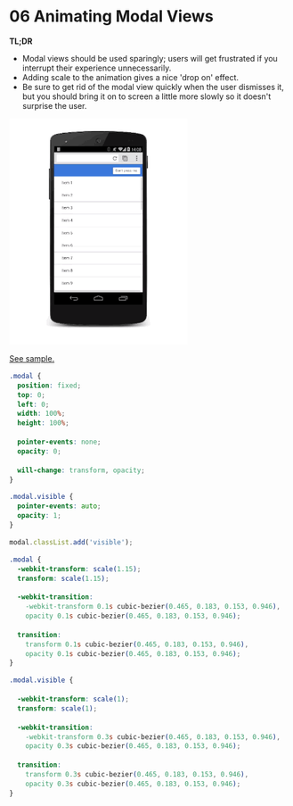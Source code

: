 # 06 Animating Modal Views

__TL;DR__

* Modal views should be used sparingly; users will get frustrated if you interrupt their experience unnecessarily.
* Adding scale to the animation gives a nice 'drop on' effect.
* Be sure to get rid of the modal view quickly when the user dismisses it, but you should bring it on to screen a little more slowly so it doesn't surprise the user.

![Animating a modal view.](imgs/gifs/dont-press.gif)

[See sample.](samples/modal-view-animation.html)

```css
.modal {
  position: fixed;
  top: 0;
  left: 0;
  width: 100%;
  height: 100%;

  pointer-events: none;
  opacity: 0;

  will-change: transform, opacity;
}
```

```css
.modal.visible {
  pointer-events: auto;
  opacity: 1;
}
```

```javascript
modal.classList.add('visible');
```

```css
.modal {
  -webkit-transform: scale(1.15);
  transform: scale(1.15);

  -webkit-transition:
    -webkit-transform 0.1s cubic-bezier(0.465, 0.183, 0.153, 0.946),
    opacity 0.1s cubic-bezier(0.465, 0.183, 0.153, 0.946);

  transition:
    transform 0.1s cubic-bezier(0.465, 0.183, 0.153, 0.946),
    opacity 0.1s cubic-bezier(0.465, 0.183, 0.153, 0.946);
}
```

```css
.modal.visible {

  -webkit-transform: scale(1);
  transform: scale(1);

  -webkit-transition:
    -webkit-transform 0.3s cubic-bezier(0.465, 0.183, 0.153, 0.946),
    opacity 0.3s cubic-bezier(0.465, 0.183, 0.153, 0.946);

  transition:
    transform 0.3s cubic-bezier(0.465, 0.183, 0.153, 0.946),
    opacity 0.3s cubic-bezier(0.465, 0.183, 0.153, 0.946);
}
```
